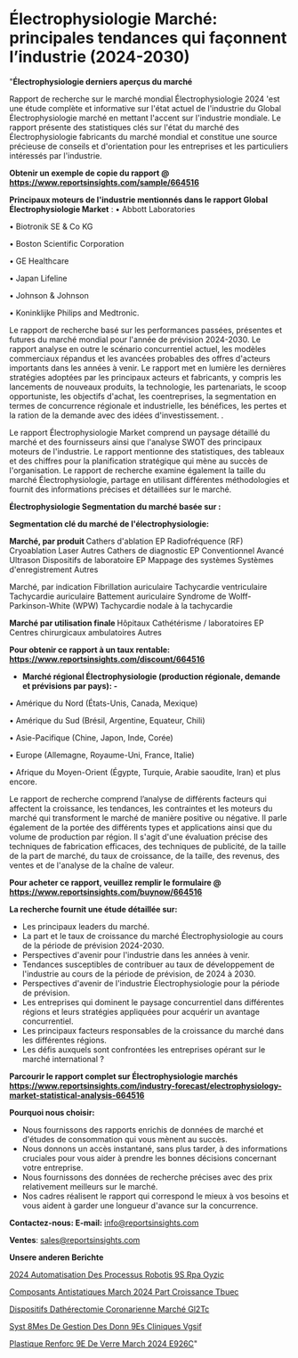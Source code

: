 # Électrophysiologie Marché: principales tendances qui façonnent l’industrie (2024-2030)

"<strong>Électrophysiologie derniers aperçus du marché</strong>

Rapport de recherche sur le marché mondial Électrophysiologie 2024 'est une étude complète et informative sur l'état actuel de l'industrie du Global Électrophysiologie marché en mettant l'accent sur l'industrie mondiale. Le rapport présente des statistiques clés sur l'état du marché des Électrophysiologie fabricants du marché mondial et constitue une source précieuse de conseils et d'orientation pour les entreprises et les particuliers intéressés par l'industrie.

<strong>Obtenir un exemple de copie du rapport @ <a href=https://www.reportsinsights.com/sample/664516>https://www.reportsinsights.com/sample/664516</a></strong>

<strong>Principaux moteurs de l'industrie mentionnés dans le rapport Global Électrophysiologie Market</strong> :
• Abbott Laboratories

• Biotronik SE & Co KG

• Boston Scientific Corporation

• GE Healthcare

• Japan Lifeline

• Johnson & Johnson

• Koninklijke Philips and Medtronic.

Le rapport de recherche basé sur les performances passées, présentes et futures du marché mondial pour l'année de prévision 2024-2030. Le rapport analyse en outre le scénario concurrentiel actuel, les modèles commerciaux répandus et les avancées probables des offres d'acteurs importants dans les années à venir. Le rapport met en lumière les dernières stratégies adoptées par les principaux acteurs et fabricants, y compris les lancements de nouveaux produits, la technologie, les partenariats, le scoop opportuniste, les objectifs d'achat, les coentreprises, la segmentation en termes de concurrence régionale et industrielle, les bénéfices, les pertes et la ration de la demande avec des idées d'investissement. .

Le rapport Électrophysiologie Market comprend un paysage détaillé du marché et des fournisseurs ainsi que l'analyse SWOT des principaux moteurs de l'industrie. Le rapport mentionne des statistiques, des tableaux et des chiffres pour la planification stratégique qui mène au succès de l'organisation. Le rapport de recherche examine également la taille du marché Électrophysiologie, partage en utilisant différentes méthodologies et fournit des informations précises et détaillées sur le marché.

<strong>Électrophysiologie Segmentation du marché basée sur :</strong>

<strong> Segmentation clé du marché de l'électrophysiologie: </strong>

<strong> Marché, par produit </strong>
Cathers d'ablation EP
Radiofréquence (RF)
Cryoablation
Laser
Autres
Cathers de diagnostic EP
Conventionnel
Avancé
Ultrason
Dispositifs de laboratoire EP
Mappage des systèmes
Systèmes d'enregistrement
Autres

Marché, par indication
Fibrillation auriculaire
Tachycardie ventriculaire
Tachycardie auriculaire
Battement auriculaire
Syndrome de Wolff-Parkinson-White (WPW)
Tachycardie nodale à la tachycardie

<strong> Marché par utilisation finale </strong>
Hôpitaux
Cathétérisme / laboratoires EP
Centres chirurgicaux ambulatoires
Autres

<strong>Pour obtenir ce rapport à un taux rentable: <a href=https://www.reportsinsights.com/discount/664516>https://www.reportsinsights.com/discount/664516</a></strong>
<ul>
  <li><strong>Marché régional Électrophysiologie (production régionale, demande et prévisions par pays): -</strong></li>
</ul>
• Amérique du Nord (États-Unis, Canada, Mexique)

• Amérique du Sud (Brésil, Argentine, Equateur, Chili)

• Asie-Pacifique (Chine, Japon, Inde, Corée)

• Europe (Allemagne, Royaume-Uni, France, Italie)

• Afrique du Moyen-Orient (Égypte, Turquie, Arabie saoudite, Iran) et plus encore.

Le rapport de recherche comprend l’analyse de différents facteurs qui affectent la croissance, les tendances, les contraintes et les moteurs du marché qui transforment le marché de manière positive ou négative. Il parle également de la portée des différents types et applications ainsi que du volume de production par région. Il s'agit d'une évaluation précise des techniques de fabrication efficaces, des techniques de publicité, de la taille de la part de marché, du taux de croissance, de la taille, des revenus, des ventes et de l'analyse de la chaîne de valeur.

<strong>Pour acheter ce rapport, veuillez remplir le formulaire @   <a href=https://www.reportsinsights.com/buynow/664516>https://www.reportsinsights.com/buynow/664516</a></strong>

<strong>La recherche fournit une étude détaillée sur:</strong>
<ul>
  <li>Les principaux leaders du marché.</li>
  <li>La part et le taux de croissance du marché Électrophysiologie au cours de la période de prévision 2024-2030.</li>
  <li>Perspectives d'avenir pour l'industrie dans les années à venir.</li>
  <li>Tendances susceptibles de contribuer au taux de développement de l'industrie au cours de la période de prévision, de 2024 à 2030.</li>
  <li>Perspectives d'avenir de l'industrie Électrophysiologie pour la période de prévision.</li>
  <li>Les entreprises qui dominent le paysage concurrentiel dans différentes régions et leurs stratégies appliquées pour acquérir un avantage concurrentiel.</li>
  <li>Les principaux facteurs responsables de la croissance du marché dans les différentes régions.</li>
  <li>Les défis auxquels sont confrontées les entreprises opérant sur le marché international ?</li>
</ul>

<strong>Parcourir le rapport complet sur Électrophysiologie marchés <a href=https://www.reportsinsights.com/industry-forecast/electrophysiology-market-statistical-analysis-664516>https://www.reportsinsights.com/industry-forecast/electrophysiology-market-statistical-analysis-664516</a></strong>

<strong>Pourquoi nous choisir:</strong>
<ul>
  <li>Nous fournissons des rapports enrichis de données de marché et d'études de consommation qui vous mènent au succès.</li>
  <li>Nous donnons un accès instantané, sans plus tarder, à des informations cruciales pour vous aider à prendre les bonnes décisions concernant votre entreprise.</li>
  <li>Nous fournissons des données de recherche précises avec des prix relativement meilleurs sur le marché.</li>
  <li>Nos cadres réalisent le rapport qui correspond le mieux à vos besoins et vous aident à garder une longueur d'avance sur la concurrence.</li>
</ul>
<strong>Contactez-nous:
</strong><strong>E-mail:</strong> <a href=mailto:info@reportsinsights.com>info@reportsinsights.com</a>

<strong>Ventes</strong>: <a href=mailto:sales@reportsinsights.com>sales@reportsinsights.com</a>

<strong>Unsere anderen Berichte</strong>

<a href=https://www.linkedin.com/pulse/2024-automatisation-des-processus-robotis%C3%A9s-rpa-oyzic/>2024 Automatisation Des Processus Robotis 9S Rpa Oyzic</a>

<a href=https://www.linkedin.com/pulse/composants-antistatiques-march%C3%A9-2024-part-croissance-tbuec/>Composants Antistatiques March 2024 Part Croissance Tbuec</a>

<a href=https://www.linkedin.com/pulse/dispositifs-dathérectomie-coronarienne-marché-gl2tc/>Dispositifs Dathérectomie Coronarienne Marché Gl2Tc</a>

<a href=https://www.linkedin.com/pulse/syst%C3%A8mes-de-gestion-des-donn%C3%A9es-cliniques-vgsif/>Syst 8Mes De Gestion Des Donn 9Es Cliniques Vgsif</a>

<a href=https://www.linkedin.com/pulse/plastique-renforc%C3%A9e-de-verre-march%C3%A9-2024-e926c/>Plastique Renforc 9E De Verre March 2024 E926C</a>"
